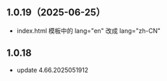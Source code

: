 ## 1.0.19（2025-06-25）
* index.html 模板中的 lang="en" 改成 lang="zh-CN"
## 1.0.18
* update 4.66.2025051912

